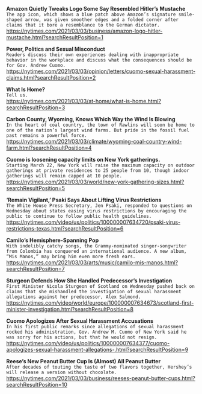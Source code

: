 **Amazon Quietly Tweaks Logo Some Say Resembled Hitler’s Mustache**\
`The app icon, which shows a blue patch above Amazon’s signature smile-shaped arrow, was given smoother edges and a folded corner after claims that it bore a resemblance to the German dictator.`\
https://nytimes.com/2021/03/03/business/amazon-logo-hitler-mustache.html?searchResultPosition=1

**Power, Politics and Sexual Misconduct**\
`Readers discuss their own experiences dealing with inappropriate behavior in the workplace and discuss what the consequences should be for Gov. Andrew Cuomo.`\
https://nytimes.com/2021/03/03/opinion/letters/cuomo-sexual-harassment-claims.html?searchResultPosition=2

**What Is Home?**\
`Tell us.`\
https://nytimes.com/2021/03/03/at-home/what-is-home.html?searchResultPosition=3

**Carbon County, Wyoming, Knows Which Way the Wind Is Blowing**\
`In the heart of coal country, the town of Rawlins will soon be home to one of the nation’s largest wind farms. But pride in the fossil fuel past remains a powerful force.`\
https://nytimes.com/2021/03/03/climate/wyoming-coal-country-wind-farm.html?searchResultPosition=4

**Cuomo is loosening capacity limits on New York gatherings.**\
`Starting March 22, New York will raise the maximum capacity on outdoor gatherings at private residences to 25 people from 10, though indoor gatherings will remain capped at 10 people.`\
https://nytimes.com/2021/03/03/world/new-york-gathering-sizes.html?searchResultPosition=5

**‘Remain Vigilant,’ Psaki Says About Lifting Virus Restrictions**\
`The White House Press Secretary, Jen Psaki, responded to questions on Wednesday about states easing virus restrictions by encouraging the public to continue to follow public health guidelines.`\
https://nytimes.com/video/us/politics/100000007634720/psaki-virus-restrictions-texas.html?searchResultPosition=6

**Camilo’s Hemisphere-Spanning Pop**\
`With indelibly catchy songs, the Grammy-nominated singer-songwriter from Colombia has conquered an international audience. A new album, “Mis Manos,” may bring him even more fresh ears.`\
https://nytimes.com/2021/03/03/arts/music/camilo-mis-manos.html?searchResultPosition=7

**Sturgeon Defends How She Handled Predecessor’s Investigation**\
`First Minister Nicola Sturgeon of Scotland on Wednesday pushed back on claims that she mishandled the investigation of sexual harassment allegations against her predecessor, Alex Salmond.`\
https://nytimes.com/video/world/europe/100000007634673/scotland-first-minister-investigation.html?searchResultPosition=8

**Cuomo Apologizes After Sexual Harassment Accusations**\
`In his first public remarks since allegations of sexual harassment rocked his administration, Gov. Andrew M. Cuomo of New York said he was sorry for his actions, but that he would not resign.`\
https://nytimes.com/video/us/politics/100000007634377/cuomo-apologizes-sexual-harassment-allegations-.html?searchResultPosition=9

**Reese’s New Peanut Butter Cup Is (Almost) All Peanut Butter**\
`After decades of touting the taste of two flavors together, Hershey’s will release a version without chocolate.`\
https://nytimes.com/2021/03/03/business/reeses-peanut-butter-cups.html?searchResultPosition=10

